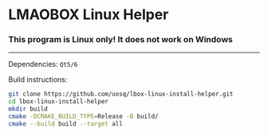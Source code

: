 # LMAOBOX Linux Helper

### This program is Linux only! It does not work on Windows

---

Dependencies: `Qt5/6`

Build instructions:

```sh
git clone https://github.com/uosq/lbox-linux-install-helper.git
cd lbox-linux-install-helper
mkdir build
cmake -DCMAKE_BUILD_TYPE=Release -B build/
cmake --build build --target all
```
